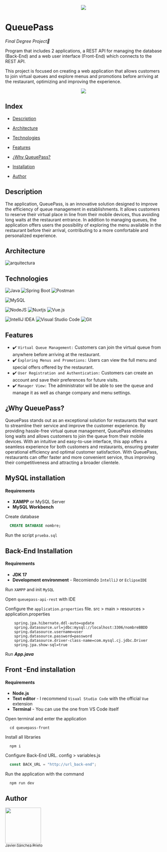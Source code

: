 <p align="center">
  <img src="https://img.shields.io/badge/STATUS-EN%20DESAROLLO-green">
</p>

# QueuePass

*Final Degree Project🚀*

Program that includes 2 applications, a REST API for managing the database (Back-End) and a web user interface (Front-End) which connects to the REST API.

This project is focused on creating a web application that allows customers to join virtual queues and explore menus and promotions before arriving at the restaurant, optimizing and improving the experience.

<p align="center">
  <img src="https://github.com/Javisann/QueuePass/assets/66449602/8fc6efba-dbda-4dbb-8231-4e8fbfa3339f">
</p>

## Index

- [Description](#description)

- [Architecture](#architecture)

- [Technologies](#technologies)

- [Features](#features)

- [¿Why QueuePass?](#why-queueass)

- [Installation](#installation-mysql)

- [Author](#author)

## Description

The application, QueuePass, is an innovative solution designed to improve the efficiency of queue management in establishments. It allows customers to reserve their virtual place in line from their mobile devices, thus avoiding long waits at the restaurant entrance. In addition to managing queues, the application offers users the possibility of exploring the menu available in the restaurant before their arrival, contributing to a more comfortable and personalized experience.

## Architecture

![arquitectura](https://github.com/Javisann/QueuePass/assets/66449602/14fa1f9a-5521-486e-94fa-6ae421465450)

## Technologies

![Java](https://img.shields.io/badge/java-%23ED8B00.svg?style=for-the-badge&logo=openjdk&logoColor=white) ![Spring Boot](https://img.shields.io/badge/spring-%236DB33F.svg?style=for-the-badge&logo=spring&logoColor=white) ![Postman](https://img.shields.io/badge/Postman-FF6C37?style=for-the-badge&logo=postman&logoColor=white)

![MySQL](https://img.shields.io/badge/mysql-4479A1.svg?style=for-the-badge&logo=mysql&logoColor=white)

![NodeJS](https://img.shields.io/badge/node.js-6DA55F?style=for-the-badge&logo=node.js&logoColor=white) ![Nuxtjs](https://img.shields.io/badge/Nuxt-002E3B?style=for-the-badge&logo=nuxtdotjs&logoColor=#00DC82) ![Vue.js](https://img.shields.io/badge/vuejs-%2335495e.svg?style=for-the-badge&logo=vuedotjs&logoColor=%234FC08D)

![IntelliJ IDEA](https://img.shields.io/badge/IntelliJIDEA-000000.svg?style=for-the-badge&logo=intellij-idea&logoColor=white) ![Visual Studio Code](https://img.shields.io/badge/Visual%20Studio%20Code-0078d7.svg?style=for-the-badge&logo=visual-studio-code&logoColor=white) ![Git](https://img.shields.io/badge/git-%23F05033.svg?style=for-the-badge&logo=git&logoColor=white)
  
## Features

- :heavy_check_mark: `Virtual Queue Management:` Customers can join the virtual queue from anywhere before arriving at the restaurant.
- :heavy_check_mark: `Exploring Menus and Promotions:` Users can view the full menu and special offers offered by the restaurant.
- :heavy_check_mark: `User Registration and Authentication:` Customers can create an account and save their preferences for future visits.
- :heavy_check_mark: `Manager View:` The administrator will be able to see the queue and manage it as well as change company and menu settings.
 

## ¿Why QueuePass?

QueuePass stands out as an exceptional solution for restaurants that want to streamline their service and improve the customer experience. By providing hassle-free virtual queue management, QueuePass eliminates long waits and allows customers to join the queue from their mobile devices. With an intuitive and easy-to-use interface, this app offers a seamless experience for both customers and restaurants, ensuring greater operational efficiency and optimal customer satisfaction. With QueuePass, restaurants can offer faster and more convenient service, thus improving their competitiveness and attracting a broader clientele.


## MySQL installation

#### Requirements

- **XAMPP** or MySQL Server
- **MySQL Workbench**

Create database
```sql
  CREATE DATABASE nombre;
```
Run the script `prueba.sql`

## Back-End Installation

#### Requirements

- **JDK 17**
- **Development environment** - Recomiendo `IntelliJ` or `EclipseIDE`

Run `XAMPP` and init `MySQL`

Open `queuepass-api-rest` with IDE

Configure the `application.properties` file. src > main > resources > application.properties

```terminal
    spring.jpa.hibernate.ddl-auto=update
    spring.datasource.url=jdbc:mysql://localhost:3306/nombreBBDD
    spring.datasource.username=user
    spring.datasource.password=password
    spring.datasource.driver-class-name=com.mysql.cj.jdbc.Driver
    spring.jpa.show-sql=true
```
Run ***App.java***

## Front -End installation

#### Requirements

- **Node.js**
- **Text editor** - I recommend `Visual Studio Code` with the official `Vue` extension
- **Terminal** - You can use the one from VS Code itself

Open terminal and enter the application
```terminal
  cd queuepass-front
```

Install all libraries
```npm
  npm i
```

Configure Back-End URL. config > variables.js
```javascript
  const BACK_URL = "http://url_back-end";
```

Run the application with the command
```npm
  npm run dev
```
## Author

[<img src="https://avatars.githubusercontent.com/u/66449602?v=4" width=115><br><sub>Javier Sánchez Prieto</sub>](https://github.com/Javisann)



